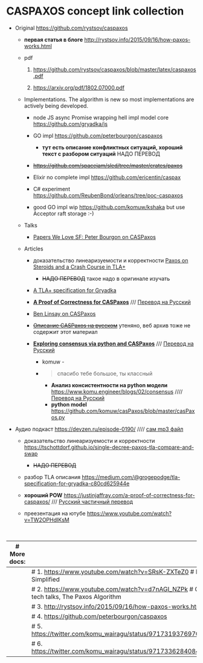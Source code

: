 # CASPAXOS concept link collection


* Original https://github.com/rystsov/caspaxos


  * **первая статья в блоге** http://rystsov.info/2015/09/16/how-paxos-works.html

  * pdf  


    1. https://github.com/rystsov/caspaxos/blob/master/latex/caspaxos.pdf   

    2. https://arxiv.org/pdf/1802.07000.pdf

  * Implementations. The algorithm is new so most implementations are actively being developed.

    - node JS async Promise wrapping hell impl model core https://github.com/gryadka/js

    - GO impl https://github.com/peterbourgon/caspaxos
      - **тут есть описание конфликтных ситуаций, хороший текст с разбором ситуаций** НАДО ПЕРЕВОД

    - ~~https://github.com/spacejam/sled/tree/master/crates/paxos~~

    - Elixir no complete impl https://github.com/ericentin/caspax

    - C# experiment https://github.com/ReubenBond/orleans/tree/poc-caspaxos

    - good GO impl wip https://github.com/komuw/kshaka  but use Acceptor  raft storage  :-)

  * Talks

    - [Papers We Love SF: Peter Bourgon on CASPaxos](https://www.youtube.com/watch?v=TW2OPHdIKsM)

  * Articles

    - доказательство линеаризуемости и корректности [Paxos on Steroids and a Crash Course in TLA+](https://tschottdorf.github.io/single-decree-paxos-tla-compare-and-swap) 

      - ~~НАДО ПЕРЕВОД~~  такое надо в оригинале изучать

    - [A TLA+ specification for Gryadka](https://medium.com/@grogepodge/tla-specification-for-gryadka-c80cd625944e)

    - [**A Proof of Correctness for CASPaxos**](http://justinjaffray.com/blog/posts/2018-04-10-caspaxos/)     /// [Перевод на Русский](blogs-02-consensus.md)   

    - [Ben Linsay on CASPaxos](https://medium.com/@blinsay/caspaxos-a8f6b3cf5515)

    - [~~Описание CASPaxos на русском~~](https://github.com/eshlykov/distributed-computing-course/blob/1c1a117a63c4b625e8ecf31e76c299efd5da3852/caspaxos.md) утеняно, веб архив тоже не содержит этот материал

    - [**Exploring consensus via python and CASPaxos**](https://www.komu.engineer/blogs/consensus)   /// [Перевод на Русский](blogs-02-consensus.md)

      - komuw - 

      - > спасибо тебе большое, ты классный

        - **Анализ консистентности на python модели** https://www.komu.engineer/blogs/02/consensus    ////  [Перевод на Русский](blogs-02-consensus.md)
        - **python model** https://github.com/komuw/casPaxos/blob/master/casPaxos.py

* Аудио подкаст https://devzen.ru/episode-0190/    //// [сам mp3 файл](https://devzen.ru/download/2018/devzen-0190-2018-05-05-b4ff2496e4b1a766.mp3)


  * доказательство линеаризуемости и корректности https://tschottdorf.github.io/single-decree-paxos-tla-compare-and-swap

    * ~~НАДО ПЕРЕВОД~~
  * разбор TLA описания https://medium.com/@grogepodge/tla-specification-for-gryadka-c80cd625944e
  * **хороший POW** https://justinjaffray.com/a-proof-of-correctness-for-caspaxos/      ///    [Русский частичный перевод](a-proof-of-correctness-for-caspaxos.md) 
  * преезентация на ютубе https://www.youtube.com/watch?v=TW2OPHdIKsM

​    

| # More docs: |                                                              |
| ------------ | ------------------------------------------------------------ |
|              | # 1. https://www.youtube.com/watch?v=SRsK-ZXTeZ0 # Paxos Simplified |
|              | # 2. https://www.youtube.com/watch?v=d7nAGI_NZPk # Google tech talks, The Paxos Algorithm |
|              | # 3. http://rystsov.info/2015/09/16/how-paxos-works.html     |
|              | # 4. https://github.com/peterbourgon/caspaxos                |
|              | # 5. https://twitter.com/komu_wairagu/status/971731937697071104 |
|              | # 6. https://twitter.com/komu_wairagu/status/971733628408467457 |
